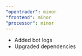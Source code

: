 ```yaml
---
"opentrader": minor
"frontend": minor
"processor": minor
---
```


- Added bot logs
- Upgraded dependencies
